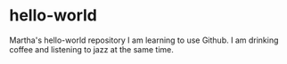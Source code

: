 # hello-world
Martha's hello-world repository 
I am learning to use Github.
I am drinking coffee and listening to jazz at the same time.
